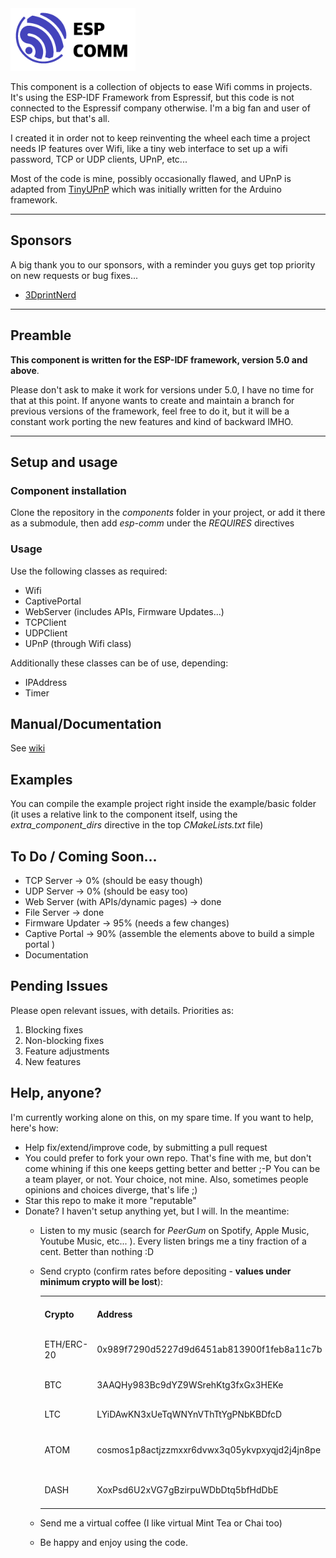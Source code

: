<img src="pictures/esp-comm-logo.png" width="200" alt="esp-comm logo"/>

This component is a collection of objects to ease Wifi comms in projects. It's using the ESP-IDF Framework from Espressif, but this code is not connected to the Espressif company otherwise. I'm a big fan and user of ESP chips, but that's all.

I created it in order not to keep reinventing the wheel each time a project needs IP features over Wifi, like a tiny web interface to set up a wifi password, TCP or UDP clients, UPnP, etc...

Most of the code is mine, possibly occasionally flawed, and UPnP is adapted from [TinyUPnP](https://github.com/ofekp/TinyUPnP) which was initially written for the Arduino framework.

<hr/>

## Sponsors

A big thank you to our sponsors, with a reminder you guys get top priority on new requests or bug fixes...
- [3DprintNerd](https://github.com/3DprintNerd)

<hr/>

## Preamble

**This component is written for the ESP-IDF framework, version 5.0 and above**.

Please don't ask to make it work for versions under 5.0, I have no time for that at this point. If anyone wants to create and maintain a branch for previous versions of the framework, feel free to do it, but it will be a constant work porting the new features and kind of backward IMHO.

<hr/>

## Setup and usage

### Component installation

Clone the repository in the _components_ folder in your project, or add it there as a submodule, then add _esp-comm_ under the _REQUIRES_ directives

### Usage

Use the following classes as required:
- Wifi
- CaptivePortal
- WebServer (includes APIs, Firmware Updates...)
- TCPClient
- UDPClient
- UPnP (through Wifi class)
  
Additionally these classes can be of use, depending:
- IPAddress
- Timer

## Manual/Documentation

See [wiki](https://github.com/peergum/esp-comm/wiki)

## Examples

You can compile the example project right inside the example/basic folder (it uses a relative link to the component itself, using the _extra_component_dirs_ directive in the top _CMakeLists.txt_ file)

## To Do / Coming Soon...

- TCP Server -> 0% (should be easy though)
- UDP Server -> 0% (should be easy too)
- Web Server (with APIs/dynamic pages) -> done
- File Server -> done
- Firmware Updater -> 95% (needs a few changes)
- Captive Portal -> 90% (assemble the elements above to build a simple portal )
- Documentation
  
## Pending Issues

Please open relevant issues, with details. Priorities as:

1. Blocking fixes
2. Non-blocking fixes
3. Feature adjustments
4. New features

## Help, anyone?

I'm currently working alone on this, on my spare time. If you want to help, here's how:

- Help fix/extend/improve code, by submitting a pull request
- You could prefer to fork your own repo. That's fine with me, but don't come whining if this one keeps getting better and better ;-P You can be a team player, or not. Your choice, not mine. Also, sometimes people opinions and choices diverge, that's life ;)
- Star this repo to make it more "reputable"
- Donate? I haven't setup anything yet, but I will. In the meantime:
  - Listen to my music (search for _PeerGum_ on Spotify, Apple Music, Youtube Music, etc... ). Every listen brings me a tiny fraction of a cent. Better than nothing :D
  - Send crypto (confirm rates before depositing - **values under minimum crypto will be lost**):

    <table>
    <tr><th>Crypto</th><th>Address</th><th align="center">Min.Amount</th><th align="center">~ Rates Dec.28, 2022</tr>
    <tr><td>ETH/ERC-20</td><td>0x989f7290d5227d9d6451ab813900f1feb8a11c7b</td><td align="center">0.00001</td><td align="center">1 ETH ~ USD 1,190</td></tr>
    <tr><td>BTC</td><td>3AAQHy983Bc9dYZ9WSrehKtg3fxGx3HEKe</td><td align="center">0.0001</td><td align="center">1 BTC ~ USD 16,528</td></tr>
    <tr><td>LTC</td><td>LYiDAwKN3xUeTqWNYnVThTtYgPNbKBDfcD</td><td align="center">0.01</td><td align="center">1 LTC ~ USD 66</td></tr>
    <tr><td>ATOM</td><td>cosmos1p8actjzzmxxr6dvwx3q05ykvpxyqjd2j4jn8pe</td><td align="center">1.00</td><td align="center">1 ATOM ~ USD 9</td></tr>
    <tr><td>DASH</td><td>XoxPsd6U2xVG7gBzirpuWDbDtq5bfHdDbE</td><td align="center">0.01</td><td align="center">1 DASH ~ USD 43</td></tr>
    </table>

  - Send me a virtual coffee (I like virtual Mint Tea or Chai too)
  - Be happy and enjoy using the code.
